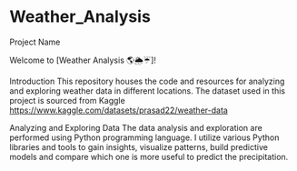 # Weather_Analysis
Project Name

Welcome to [Weather Analysis 🌎🌦️☔️]!

Introduction
This repository houses the code and resources for analyzing and exploring weather data in different locations. The dataset used in this project is sourced from Kaggle https://www.kaggle.com/datasets/prasad22/weather-data 

Analyzing and Exploring Data
The data analysis and exploration are performed using Python programming language. I utilize various Python libraries and tools to gain insights, visualize patterns, build predictive models and compare which one is more useful to predict the precipitation. 

